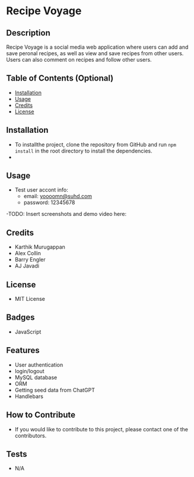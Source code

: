 # Recipe Voyage 


## Description

<!-- Provide a short description explaining the what, why, and how of your project. Use the following questions as a guide:

- What was your motivation?
- Why did you build this project? (Note: the answer is not "Because it was a homework assignment.")
- What problem does it solve?
- What did you learn? -->

Recipe Voyage is a social media web application where users can add and save peronal recipes, as well as view and save recipes from other users. Users can also comment on recipes and follow other users.



## Table of Contents (Optional)

<!-- If your README is long, add a table of contents to make it easy for users to find what they need. -->

- [Installation](#installation)
- [Usage](#usage)
- [Credits](#credits)
- [License](#license)

## Installation


<!-- 
What are the steps required to install your project? Provide a step-by-step description of how to get the development environment running. -->

- To installthe project, clone the repository from GitHub and run `npm install` in the root directory to install the dependencies.
- 
## Usage

- Test user accont info: 
  - email: yoooomn@suhd.com
  - password: 12345678


-TODO:  Insert screenshots and demo video here: 
<!-- Provide instructions and examples for use. Include screenshots as needed.

To add a screenshot, create an `assets/images` folder in your repository and upload your screenshot to it. Then, using the relative filepath, add it to your README using the following syntax:

    ```md
    ![alt text](assets/images/screenshot.png)
    ``` -->

## Credits
- Karthik Murugappan
- Alex Collin
- Barry Engler
- AJ Javadi
<!-- 
List your collaborators, if any, with links to their GitHub profiles.

If you used any third-party assets that require attribution, list the creators with links to their primary web presence in this section.

If you followed tutorials, include links to those here as well. -->

## License
- MIT License

<!-- The last section of a high-quality README file is the license. This lets other developers know what they can and cannot do with your project. If you need help choosing a license, refer to [https://choosealicense.com/](https://choosealicense.com/).

---

🏆 The previous sections are the bare minimum, and your project will ultimately determine the content of this document. You might also want to consider adding the following sections. -->

## Badges
- JavaScript
<!-- ![badmath](https://img.shields.io/github/languages/top/lernantino/badmath)

Badges aren't necessary, per se, but they demonstrate street cred. Badges let other developers know that you know what you're doing. Check out the badges hosted by [shields.io](https://shields.io/). You may not understand what they all represent now, but you will in time. -->

## Features
- User authentication
- login/logout
- MySQL database
- ORM
- Getting seed data from ChatGPT
- Handlebars
<!-- 
If your project has a lot of features, list them here. -->

## How to Contribute
- If you would like to contribute to this project, please contact one of the contributors.

<!-- If you created an application or package and would like other developers to contribute it, you can include guidelines for how to do so. The [Contributor Covenant](https://www.contributor-covenant.org/) is an industry standard, but you can always write your own if you'd prefer. -->

## Tests
- N/A
<!-- Go the extra mile and write tests for your application. Then provide examples on how to run them here. -->